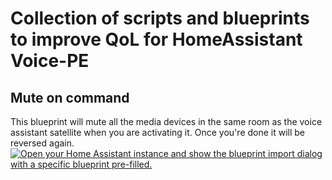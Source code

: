 # Collection of scripts and blueprints to improve QoL for HomeAssistant Voice-PE

## Mute on command
This blueprint will mute all the media devices in the same room as the voice assistant satellite when you are activating it. Once you're done it will be reversed again.
[![Open your Home Assistant instance and show the blueprint import dialog with a specific blueprint pre-filled.](https://my.home-assistant.io/badges/blueprint_import.svg)](https://my.home-assistant.io/redirect/blueprint_import/?blueprint_url=https%3A%2F%2Fgithub.com%2FHowlingCoder%2Fvoice-pe-blueprints%2Fblob%2Fmaster%2Fblueprints%2Fmute-on-command.yaml)
